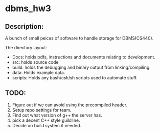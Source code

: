 # dbms_hw3


## Description:
A bunch of small peices of software to handle storage for DBMS(CS440).

The directory layout:
- Docs: holds pdfs, instructions and documents relating to development.
- src: holds source code 
- build: holds the debugging and binary output from linking/compiling.
- data: Holds example data.
- scripts: Holds any bash/csh/sh scripts used to automate stuff.



## TODO:

1. Figure out if we can avoid using the precompiled header.
2. Setup repo settings for team.
3. Find out what version of g++ the server has.
4. pick a decent C++ style guildline.
5. Decide on build system if needed.

